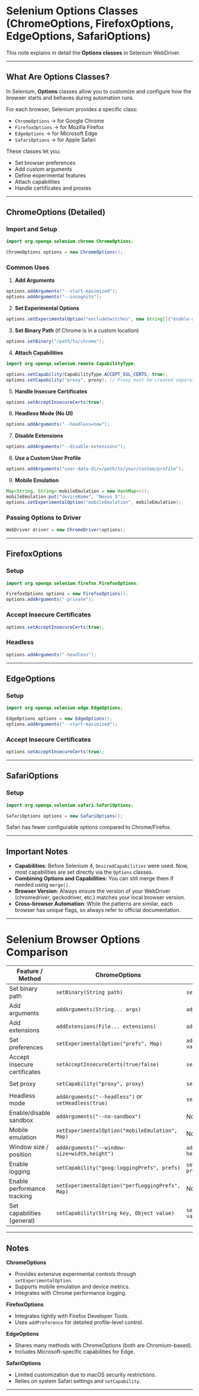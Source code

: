 # Selenium Options Classes (ChromeOptions, FirefoxOptions, EdgeOptions, SafariOptions)

This note explains in detail the **Options classes** in Selenium WebDriver.

---

## What Are Options Classes?

In Selenium, **Options** classes allow you to customize and configure how the browser starts and behaves during automation runs.

For each browser, Selenium provides a specific class:

* `ChromeOptions` → for Google Chrome
* `FirefoxOptions` → for Mozilla Firefox
* `EdgeOptions` → for Microsoft Edge
* `SafariOptions` → for Apple Safari

These classes let you:

* Set browser preferences
* Add custom arguments
* Define experimental features
* Attach capabilities
* Handle certificates and proxies

---

## ChromeOptions (Detailed)

### Import and Setup

```java
import org.openqa.selenium.chrome.ChromeOptions;

ChromeOptions options = new ChromeOptions();
```

### Common Uses

1. **Add Arguments**

```java
options.addArguments("--start-maximized");
options.addArguments("--incognito");
```

2. **Set Experimental Options**

```java
options.setExperimentalOption("excludeSwitches", new String[]{"enable-automation"});
```

3. **Set Binary Path** (if Chrome is in a custom location)

```java
options.setBinary("/path/to/chrome");
```

4. **Attach Capabilities**

```java
import org.openqa.selenium.remote.CapabilityType;

options.setCapability(CapabilityType.ACCEPT_SSL_CERTS, true);
options.setCapability("proxy", proxy); // Proxy must be created separately
```

5. **Handle Insecure Certificates**

```java
options.setAcceptInsecureCerts(true);
```

6. **Headless Mode (No UI)**

```java
options.addArguments("--headless=new");
```

7. **Disable Extensions**

```java
options.addArguments("--disable-extensions");
```

8. **Use a Custom User Profile**

```java
options.addArguments("user-data-dir=/path/to/your/custom/profile");
```

9. **Mobile Emulation**

```java
Map<String, String> mobileEmulation = new HashMap<>();
mobileEmulation.put("deviceName", "Nexus 5");
options.setExperimentalOption("mobileEmulation", mobileEmulation);
```

### Passing Options to Driver

```java
WebDriver driver = new ChromeDriver(options);
```

---

## FirefoxOptions

### Setup

```java
import org.openqa.selenium.firefox.FirefoxOptions;

FirefoxOptions options = new FirefoxOptions();
options.addArguments("-private");
```

### Accept Insecure Certificates

```java
options.setAcceptInsecureCerts(true);
```

### Headless

```java
options.addArguments("-headless");
```

---

## EdgeOptions

### Setup

```java
import org.openqa.selenium.edge.EdgeOptions;

EdgeOptions options = new EdgeOptions();
options.addArguments("--start-maximized");
```

### Accept Insecure Certificates

```java
options.setAcceptInsecureCerts(true);
```

---

## SafariOptions

### Setup

```java
import org.openqa.selenium.safari.SafariOptions;

SafariOptions options = new SafariOptions();
```

Safari has fewer configurable options compared to Chrome/Firefox.

---

## Important Notes

* **Capabilities**: Before Selenium 4, `DesiredCapabilities` were used. Now, most capabilities are set directly via the `Options` classes.
* **Combining Options and Capabilities**: You can still merge them if needed using `merge()`.
* **Browser Version**: Always ensure the version of your WebDriver (chromedriver, geckodriver, etc.) matches your local browser version.
* **Cross-browser Automation**: While the patterns are similar, each browser has unique flags, so always refer to official documentation.

---
# Selenium Browser Options Comparison

| Feature / Method                             | ChromeOptions                                   | FirefoxOptions                                    | EdgeOptions                                      | SafariOptions                                  |
|---------------------------------------------|------------------------------------------------|--------------------------------------------------|-------------------------------------------------|-----------------------------------------------|
| Set binary path                             | `setBinary(String path)`                       | `setBinary(String path)`                         | `setBinary(String path)`                        | Not available (uses system Safari)             |
| Add arguments                               | `addArguments(String... args)`                 | `addArguments(String... args)`                   | `addArguments(String... args)`                  | Not available                                 |
| Add extensions                              | `addExtensions(File... extensions)`            | `addExtensions(File... extensions)`              | `addExtensions(File... extensions)`             | Not available                                 |
| Set preferences                             | `setExperimentalOption("prefs", Map)`          | `addPreference(String key, Object value)`        | `setExperimentalOption("prefs", Map)`          | Not available                                 |
| Accept insecure certificates                | `setAcceptInsecureCerts(true/false)`           | `setAcceptInsecureCerts(true/false)`             | `setAcceptInsecureCerts(true/false)`           | Limited (via `setAutomaticInspection`)        |
| Set proxy                                   | `setCapability("proxy", proxy)`                | `setCapability("proxy", proxy)`                  | `setCapability("proxy", proxy)`                | `setCapability("proxy", proxy)`               |
| Headless mode                               | `addArguments("--headless")` or `setHeadless(true)` | `setHeadless(true)`                             | `addArguments("headless")` or `setHeadless(true)` | Limited / Not supported natively             |
| Enable/disable sandbox                      | `addArguments("--no-sandbox")`                 | Not directly applicable                         | `addArguments("--no-sandbox")`                 | Not applicable                                |
| Mobile emulation                            | `setExperimentalOption("mobileEmulation", Map)`| Not supported                                   | Not supported                                  | Not supported                                 |
| Window size / position                      | `addArguments("--window-size=width,height")`   | `addArguments("--width=width", "--height=height")`| `addArguments("--window-size=width,height")`   | Set later with WebDriver.manage()             |
| Enable logging                              | `setCapability("goog:loggingPrefs", prefs)`    | `setCapability("moz:firefoxOptions", prefs)`    | `setCapability("ms:loggingPrefs", prefs)`      | Limited                                       |
| Enable performance tracking                 | `setExperimentalOption("perfLoggingPrefs", Map)`| Not directly applicable                         | Not directly applicable                        | Not available                                 |
| Set capabilities (general)                  | `setCapability(String key, Object value)`      | `setCapability(String key, Object value)`        | `setCapability(String key, Object value)`      | `setCapability(String key, Object value)`     |

---

## Notes

**ChromeOptions**
- Provides extensive experimental controls through `setExperimentalOption`.
- Supports mobile emulation and device metrics.
- Integrates with Chrome performance logging.

**FirefoxOptions**
- Integrates tightly with Firefox Developer Tools.
- Uses `addPreference` for detailed profile-level control.

**EdgeOptions**
- Shares many methods with ChromeOptions (both are Chromium-based).
- Includes Microsoft-specific capabilities for Edge.

**SafariOptions**
- Limited customization due to macOS security restrictions.
- Relies on system Safari settings and `setCapability`.

---
